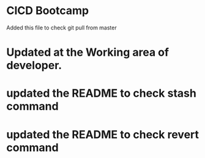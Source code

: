 # CICD Bootcamp
Added this file to check git pull from master

# Updated at the Working area of developer.

# updated the README to check stash command

# updated the README to check revert command

